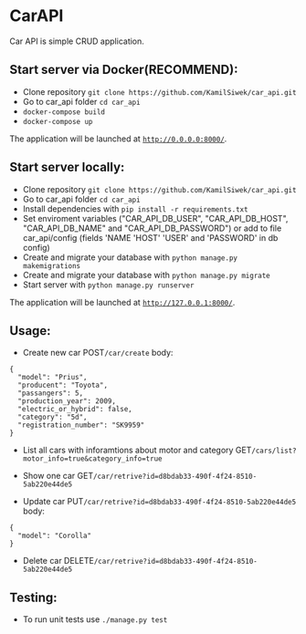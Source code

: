# CarAPI

Car API is simple CRUD application.

## Start server via Docker(RECOMMEND):
  * Clone repository `git clone https://github.com/KamilSiwek/car_api.git`
  * Go to car_api folder `cd car_api`
  * `docker-compose build`
  * `docker-compose up`

The application will be launched at [`http://0.0.0.0:8000/`](http://0.0.0.0:8000/).

## Start server locally:
  * Clone repository `git clone https://github.com/KamilSiwek/car_api.git`
  * Go to car_api folder `cd car_api`
  * Install dependencies with `pip install -r requirements.txt`
  * Set enviroment variables ("CAR_API_DB_USER", "CAR_API_DB_HOST", "CAR_API_DB_NAME" and "CAR_API_DB_PASSWORD") or add to file car_api/config (fields 'NAME 'HOST' 'USER' and 'PASSWORD' in db config)
  * Create and migrate your database with `python manage.py makemigrations`
  * Create and migrate your database with `python manage.py migrate`
  * Start server with `python manage.py runserver`

The application will be launched at [`http://127.0.0.1:8000/`](http://127.0.0.1:8000/).

## Usage:
  * Create new car POST`/car/create`
  body:
  ```
  {
    "model": "Prius",
    "producent": "Toyota",
    "passangers": 5,
    "production_year": 2009,
    "electric_or_hybrid": false,
    "category": "5d",
    "registration_number": "SK9959"
  }
  ```

  * List all cars with inforamtions about motor and category GET`/cars/list?motor_info=true&category_info=true`

  * Show one car GET`/car/retrive?id=d8bdab33-490f-4f24-8510-5ab220e44de5`

  * Update car PUT`/car/retrive?id=d8bdab33-490f-4f24-8510-5ab220e44de5`
  body:
  ```
  {
    "model": "Corolla"
  }
  ```

  * Delete car DELETE`/car/retrive?id=d8bdab33-490f-4f24-8510-5ab220e44de5`

## Testing:

  * To run unit tests use `./manage.py test`
